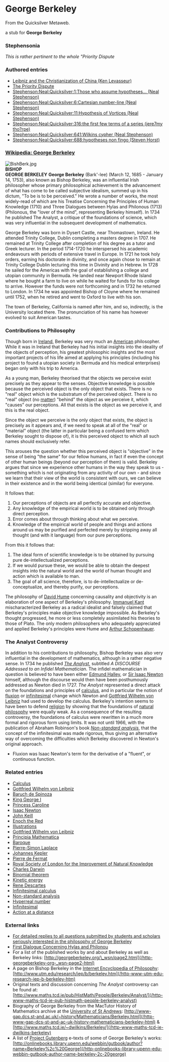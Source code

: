 
# George Berkeley

From the Quicksilver Metaweb.

a stub for **George Berkeley**
### Stephensonia


*This is rather pertinent to the whole "Priority Dispute*

### Authored entries


* [Leibniz and the Christianization of China (Ken Levasseur)](/leibniz-and-the-christianization-of-china-ken-levasseur)
* [The Priority Dispute](/newton-vs-leibniz)
* [Stephenson:Neal:Quicksilver:1:Those who assume hypotheses... (Neal Stephenson)](/stephenson-neal-quicksilver-1-those-who-assume-hypotheses-neal-stephenson)
* [Stephenson:Neal:Quicksilver:6:Cartesian number-line (Neal Stephenson)](/stephenson-neal-quicksilver-6-cartesian-number-line-neal-stephenson)
* [Stephenson:Neal:Quicksilver:11:Hypothesis of Vortices (Neal Stephenson)](/stephenson-neal-quicksilver-11-hypothesis-of-vortices-neal-stephenson)
* [Stephenson:Neal:Quicksilver:316:the first few terms of a series (jere7my tho?rpe)](/stephenson-neal-quicksilver-316-the-first-few-terms-of-a-series-jere7my-tho-rpe)
* [Stephenson:Neal:Quicksilver:641:Wilkins cypher (Neal Stephenson)](/stephenson-neal-quicksilver-641-wilkins-cypher-neal-stephenson)
* [Stephenson:Neal:Quicksilver:688:hypotheses non fingo (Steven Horst)](/stephenson-neal-quicksilver-688-hypotheses-non-fingo-steven-horst)


### [Wikipedia: George Berkeley](/)


![BishBerk.jpg](/https://web.archive.org/web/20060725171719im_/http://en.wikipedia.org/upload/6/6a/BishBerk.jpg)  
**BISHOP  
GEORGE BERKELEY**
**George Berkeley** (Bark'-lee) (March 12, 1685 - January 14, 1753), also known as Bishop Berkeley, was an influential Irish philosopher whose primary philosophical achievement is the advancement of what has come to be called subjective idealism, summed up in his dictum, "To be is to be perceived." He wrote a number of works, the most widely-read of which are his Treatise Concerning the Principles of Human Knowledge (1710) and Three Dialogues between Hylas and Philonous (1713) (Philonous, the "lover of the mind", representing Berkeley himself). In 1734 he published The Analyst, a critique of the foundations of science, which was very influential in the subsequent development of mathematics.

George Berkeley was born in Dysert Castle, near Thomastown, Ireland. He attended Trinity College, Dublin completing a masters degree in 1707. He remained at Trinity College after completion of his degree as a tutor and Greek lecturer. In the period 1714-1720 he interspersed his academic endeavours with periods of extensive travel in Europe. In 1721 he took holy orders, earning his doctorate in divinity, and once again chose to remain at Trinity College Dublin lecturing this time in Divinity and in Hebrew. In 1728 he sailed for the Americas with the goal of establishing a college and utopian community in Bermuda. He landed near Newport Rhode Island where he bought a farm to live on while he waited for funds for his college to arrive. However the funds were not forthcoming and in 1732 he returned to London. In 1734 he was appointed Bishop of Cloyne where he remained until 1752, when he retired and went to Oxford to live with his son. 

The town of Berkeley, California is named after him, and so, indirectly, is the University located there. The pronunciation of his name has however evolved to suit American tastes.

### Contributions to Philosophy


Though born in [Ireland](/http-en-wikipedia-org-wiki-ireland), Berkeley was very much an [American](/http-en-wikipedia-org-wiki-united-states) philosopher. While it was in Ireland that Berkeley had his initial insights into the ideality of the objects of perception, his greatest philosophic insights and the most important projects of his life aimed at applying his principles (including his project to found a utopian society in Bermuda and his medical enterprises) began only with his trip to America.

As a young man, Berkeley theorised that the objects we perceive exist precisely as they appear to the senses. Objective knowledge is possible because the perceived object is the only object that exists. There is no "real" object which is the substratum of the perceived object. There is no "real" object (no [matter](/http-en-wikipedia-org-wiki-matter)) "behind" the object as we perceive it, which "causes" our perceptions. All that exists is the object as we perceive it, and this is the real object.

Since the object we perceive is the only object that exists, the object is precisely as it appears and, if we need to speak at all of the "real" or "material" object (the latter in particular being a confused term which Berkeley sought to dispose of), it is this perceived object to which all such names should exclusively refer. 

This arouses the question whether this perceived object is "objective" in the sense of being "the same" for our fellow humans, in fact if even the concept of other human beings (beyond our perception of them) is valid. Berkeley argues that since we experience other humans in the way they speak to us - something which is not originating from any activity of our own - and since we learn that their view of the world is consistent with ours, we can believe in their existence and in the world being identical (similar) for everyone.

It follows that:
1. Our perceptions of objects are all perfectly accurate and objective.
2. Any knowledge of the empirical world is to be obtained only through direct perception.
3. Error comes about through thinking about what we perceive.
4. Knowledge of the empirical world of people and things and actions around us may be purified and perfected merely by stripping away all thought (and with it language) from our pure perceptions.


From this it follows that:
1. The ideal form of scientific knowledge is to be obtained by pursuing pure de-intellectualized perceptions.
2. If we would pursue these, we would be able to obtain the deepest insights into the natural world and the world of human thought and action which is available to man.
3. The goal of all science, therefore, is to de-intellectualize or de-conceptualize, and thereby purify, our perceptions.


The philosophy of [David Hume](/http-en-wikipedia-org-wiki-david-hume) concerning causality and objectivity is an elaboration of one aspect of Berkeley's philosophy. [Immanuel Kant](/http-en-wikipedia-org-wiki-immanuel-kant) mischaracterized Berkeley as a radical idealist and falsely claimed that Berkeley's principles make objective knowledge impossible. As Berkeley's thought progressed, he more or less completely assimilated his theories to those of Plato. The only modern philosophers who adequately appreciated and applied Berkeley's principles were Hume and [Arthur Schopenhauer](/http-en-wikipedia-org-wiki-arthur-schopenhauer).

### The Analyst Controversy


In addition to his contributions to philosophy, Bishop Berkeley was also very influential in the development of mathematics, although in a rather negative sense. In 1734 he published *[The Analyst](/http-en-wikipedia-org-wiki-the-analyst)*, subtitled *A DISCOURSE Addressed to an Infidel Mathematician*. The infidel mathematician in question is believed to have been either [Edmund Halley](/edmund-halley), or [Sir Isaac Newton](/isaac-newton) himself, although the discourse would then have been posthumously addressed as Newton died in 1727. *The Analyst* represented a direct attack on the foundations and principles of [calculus](/calculus), and in particular the notion of [fluxion](/calculus) or [infinitesimal](/infinitesimal) change which Newton and [Gottfried Wilhelm von Leibniz](/gottfried-wilhelm-von-leibniz) had used to develop the calculus. Berkeley's intention seems to have been to defend [religion](/http-en-wikipedia-org-wiki-religion) by showing that the foundations of [natural philosophy](/natural-philosophy) were equally weak. As a consequence of the resulting controversy, the foundations of calculus were rewritten in a much more formal and rigorous form using limits. It was not until 1966, with the publication of Abraham Robinson's book *[Non-standard analysis](/non-standard-analysis)*, that the concept of the infinitesimal was made rigorous, thus giving an alternative way of overcoming the difficulties which Berkeley discovered in Newton's original approach.

* Fluxion was Isaac Newton's term for the derivative of a "fluent", or continuous function.


### Related entries


* [Calculus](/calculus)
* [Gottfried Wilhelm von Leibniz](/gottfried-wilhelm-von-leibniz)
* [Baruch de Spinoza](/baruch-de-spinoza)
* [King George I](/george-i-of-england)
* [Princess Caroline](/caroline-of-ansbach)
* [Isaac Newton](/isaac-newton)
* [John Keill](/john-keill)
* [Enoch the Red](/stephenson-neal-quicksilver-enoch-root)
* [Illustrations](/stephenson-neal-quicksilver-list-of-figures-and-illustrations)
* [Gottfried Wilhelm von Leibniz](/gottfried-wilhelm-von-leibniz)
* [Principia Mathematica](/principia-mathematica)
* [Baroque](/baroque)
* [Pierre-Simon Laplace](/pierre-simon-laplace)
* [Johannes Kepler](/johannes-kepler)
* [Pierre de Fermat](/pierre-de-fermat)
* [Royal Society of London for the Improvement of Natural Knowledge](/royal-society-of-london-for-the-improvement-of-natural-knowledge)
* [Charles Darwin](/charles-darwin)
* [Binomial theorem](/binomial-theorem)
* [Kinetic energy](/kinetic-energy)
* [Rene Descartes](/rene-descartes)
* [Infinitesimal calculus](/infinitesimal-calculus)
* [Non-standard analysis](/non-standard-analysis)
* [Hyperreal number](/hyperreal-number)
* [Infinitesimal](/infinitesimal)
* [Action at a distance](/action-at-a-distance)


### External links


* [For detailed replies to all questions submitted by students and scholars seriously interested in the philosophy of George Berkeley](/http-www-georgeberkeley-org)
* [First Dialogue Concerning Hylas and Philonou](/http-oregonstate-edu-instruct-phl302-berkeley-commentary-html)
* For a list of the published works by and about Berkeley as well as Berkeley links: [http://georgeberkeley.org/\_wsn/page2.html](/http-georgeberkeley-org-_wsn-page2-html)
* A page on Bishop Berkeley in the [Internet Encyclopedia of Philosophy](/http-en-wikipedia-org-wiki-internet-encyclopedia-of-philosophy): [http://www.utm.edu/research/iep/b/berkeley.htm](/http-www-utm-edu-research-iep-b-berkeley-htm)
* Original texts and discussion concerning *The Analyst* controversy can be found at: [http://www.maths.tcd.ie/pub/HistMath/People/Berkeley/Analyst/](/http-www-maths-tcd-ie-pub-histmath-people-berkeley-analyst)
* Biography of George Berkeley from the MacTutor History of Mathematics archive at the [University of St Andrews](/http-en-wikipedia-org-wiki-university-of-st-andrews): [http://www-gap.dcs.st-and.ac.uk/~history/Mathematicians/Berkeley.html](/http-www-gap-dcs-st-and-ac-uk-history-mathematicians-berkeley-html) & [http://www.maths.tcd.ie/~dwilkins/Berkeley/](/http-www-maths-tcd-ie-dwilkins-berkeley)
* A list of [Project Gutenberg](/http-en-wikipedia-org-wiki-project-gutenberg) e-texts of some of George Berkeley's works: [http://onlinebooks.library.upenn.edu/webbin/gutbook/author?name=Berkeley%2c%20George](/http-onlinebooks-library-upenn-edu-webbin-gutbook-author-name-berkeley-2c-20george)
